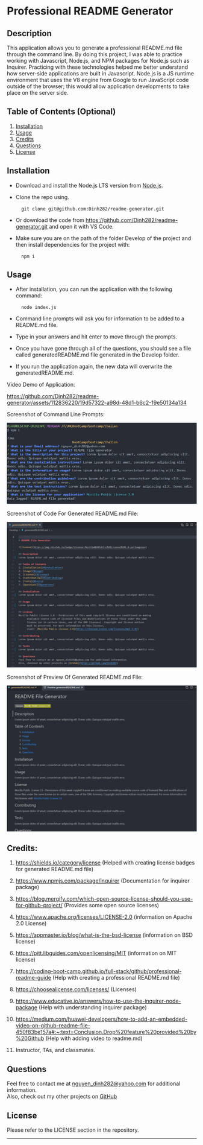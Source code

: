 # Professional README Generator 


## Description

This application allows you to generate a professional README.md file through the command line. By doing this project, I was able to practice working with Javascript, Node.js, and NPM packages for Node.js such as Inquirer. Practicing with these technologies helped me better understand how server-side applications are built in Javascript. Node.js is a JS runtime environment that uses the V8 engine from Google to run JavaScript code outside of the browser; this would allow application developments to take place on the server side.


## Table of Contents (Optional)
1. [Installation](#installation)
2. [Usage](#usage)
3. [Credits](#contributing)
4. [Questions](#questions)  
5. [License](#license)


## Installation
- Download and install the Node.js LTS version from [Node.js](https://nodejs.org/en).
- Clone the repo using.
        
        git clone git@github.com:Dinh282/readme-generator.git

- Or download the code from https://github.com/Dinh282/readme-generator.git and open it with VS Code.
- Make sure you are on the path of the folder Develop of the project and then install dependencies for the project with:

        npm i


## Usage

- After installation, you can run the application with the following command:

        node index.js

- Command line prompts will ask you for information to be added to a README.md file.
- Type in your answers and hit enter to move through the prompts. 
- Once you have gone through all of the questions, you should see a file called generatedREADME.md file generated
in the Develop folder.
- If you run the application again, the new data will overwrite the generatedREADME.md.


Video Demo of Application:

https://github.com/Dinh282/readme-generator/assets/112836220/19d57322-a98d-48d1-b6c2-19e50134a134



 Screenshot of Command Line Prompts:

![Screenshot of CLI](./Develop/assets/screenshot-of-CLI.jpg)

 Screenshot of Code For Generated README.md File:

![Screenshot of Code](./Develop/assets/screenshot-of-generated-readme-code.jpg)

 Screenshot of Preview Of Generated README.md File:

![Screenshot of Preview](./Develop/assets/screenshot-of-preview-readme.jpg)


## Credits:

1. https://shields.io/category/license (Helped with creating license badges for generated README.md file)

2. https://www.npmjs.com/package/inquirer (Documentation for inquirer package)

3. https://blog.mergify.com/which-open-source-license-should-you-use-for-github-project/ (Provides some open source licenses)

4. https://www.apache.org/licenses/LICENSE-2.0 (information on Apache 2.0 License)

5. https://appmaster.io/blog/what-is-the-bsd-license (information on BSD license)

6. https://pitt.libguides.com/openlicensing/MIT (information on MIT license)

7. https://coding-boot-camp.github.io/full-stack/github/professional-readme-guide (Help with creating a professional README.md file)

8. https://choosealicense.com/licenses/ (Licenses)

9. https://www.educative.io/answers/how-to-use-the-inquirer-node-package (Help with understanding inquirer package)

10. https://medium.com/huawei-developers/how-to-add-an-embedded-video-on-github-readme-file-450f83be157a#:~:text=Conclusion,Drop%20feature%20provided%20by%20Github (Help with adding video to readme.md)

11. Instructor, TAs, and classmates.

## Questions
Feel free to contact me at nguyen_dinh282@yahoo.com for additional information.  
Also, check out my other projects on [GitHub](https://github.com/Dinh282)


## License

Please refer to the LICENSE section in the repository.


---









